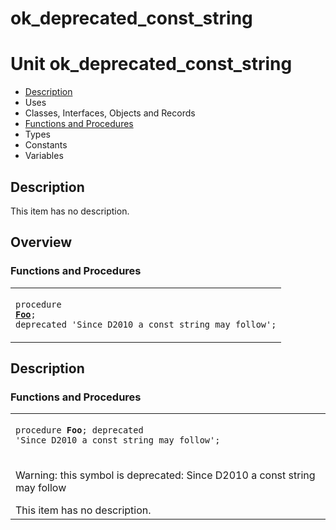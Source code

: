 # ok\_deprecated\_const\_string


# Unit ok\_deprecated\_const\_string

- [Description](#PasDoc-Description)
- Uses
- Classes, Interfaces, Objects and Records
- [Functions and Procedures](#PasDoc-FuncsProcs)
- Types
- Constants
- Variables

<span id="PasDoc-Description"/>

## Description
This item has no description.

<span id="PasDoc-Uses"/>

## Overview

### Functions and Procedures
<span id="PasDoc-FuncsProcs"/>


<table>
<tr>

<td>

<code>procedure <strong><a href="ok_deprecated_const_string.md#Foo">Foo</a></strong>; deprecated 'Since D2010 a const string may follow';</code>
</td>
</tr>
</table>

## Description

### Functions and Procedures

<table>
<tr>

<td>

<span id="Foo"/><code>procedure <strong>Foo</strong>; deprecated 'Since D2010 a const string may follow';</code>
</td>
</tr>
<tr><td colspan="1">

<p class="hint_directive">Warning: this symbol is deprecated: Since D2010 a const string may follow</p>This item has no description.



</td></tr>
</table>

